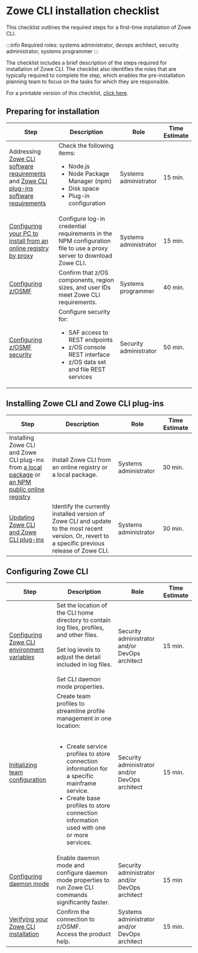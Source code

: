 # Zowe CLI installation checklist

This checklist outlines the required steps for a first-time installation of Zowe CLI.

:::info Required roles: systems administrator, devops architect, security administrator, systems programmer
:::

The checklist includes a brief description of the steps required for installation of Zowe CLI. The checklist also identifies the roles that are typically required to complete the step, which enables the pre-installation planning team to focus on the tasks for which they are responsible.

For a printable version of this checklist, <a href="/stable/Zowe_CLI_Installation_Checklist.xlsx" target="_blank">click here</a>.

## Preparing for installation

| Step        | Description | Role       | Time Estimate |
| ----------- | ----------- | ---------- | ------------- |
| Addressing [Zowe CLI software requirements](../user-guide/systemrequirements-cli.md) and [Zowe CLI plug-ins software requirements](../user-guide/cli-swreqplugins.md) | Check the following items: <ul><li>Node.js</li><li>Node Package Manager (npm)</li><li>Disk space</li><li>Plug-in configuration</li></ul> | Systems administrator | 15 min. |
| [Configuring your PC to install from an online registry by proxy](../user-guide/cli-install-configure-install-online-registry-proxy.md) | Configure log-in credential requirements in the NPM configuration file to use a proxy server to download Zowe CLI.| Systems administrator | 15 min. |
| [Configuring z/OSMF](../user-guide/cli-install-configure-zosmf.md) | Confirm that z/OS components, region sizes, and user IDs meet Zowe CLI requirements. | Systems programmer | 40 min. |
| [Configuring z/OSMF security](../user-guide/cli-install-configure-zosmf-security.md) | Configure security for: <ul><li>SAF access to REST endpoints</li><li>z/OS console REST interface</li><li>z/OS data set and file REST services</li></ul>| Security administrator| 50 min.|

## Installing Zowe CLI and Zowe CLI plug-ins

| Step        | Description | Role       | Time Estimate |
| ----------- | ----------- | ---------- | ------------- |
| Installing Zowe CLI and Zowe CLI plug-ins from [a local package](../user-guide/cli-installcli.md#installing-zowe-cli-and-zowe-cli-plug-ins-from-a-local-package) or <br/>[an NPM public online registry](../user-guide/cli-installcli.md#installing-zowe-cli-and-zowe-cli-plug-ins-from-an-npm-online-registry) | Install Zowe CLI from an online registry or a local package.| Systems administrator | 30 min. |
| [Updating Zowe CLI and Zowe CLI plug-ins](../user-guide/cli-updatingcli.md) | Identify the currently installed version of Zowe CLI and update to the most recent version. Or, revert to a specific previous release of Zowe CLI. | Systems administrator | 30 min. |

## Configuring Zowe CLI

| Step        | Description | Role       | Time Estimate |
| ----------- | ----------- | ---------- | ------------- |
| [Configuring Zowe CLI environment variables](../user-guide/cli-configuringcli-ev.md) | Set the location of the CLI home directory to contain log files, profiles, and other files.<br/><br/>Set log levels to adjust the detail included in log files.<br/><br/>Set CLI daemon mode properties. | Security administrator and/or <br/>DevOps architect | 15 min. |
| [Initializing team configuration](../user-guide/cli-using-initializing-team-configuration.md) | Create team profiles to streamline profile management in one location:<br/><br/><ul><li>Create service profiles to store connection information for a specific mainframe service.</li><li>Create base profiles to store connection information used with one or more services. </li></ul> | Security administrator and/or <br/>DevOps architect | 15 min. |
| [Configuring daemon mode](../user-guide/cli-using-using-daemon-mode.md) | Enable daemon mode and configure daemon mode properties to run Zowe CLI commands significantly faster. | Security administrator and/or <br/>DevOps architect | 15 min |
| [Verifying your Zowe CLI installation](../user-guide/cli-install-verify-your-installation.md) | Confirm the connection to z/OSMF.<br/>Access the product help. | Systems administrator and/or <br/>DevOps architect| 15 min. |
